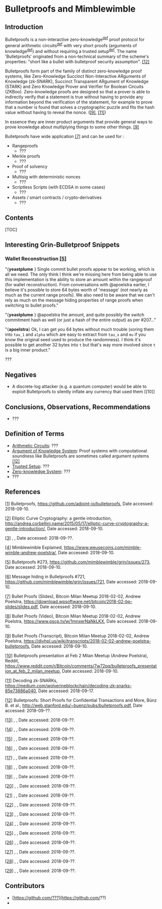 # Bulletproofs and Mimblewimble

## Introduction

Bulletproofs is a non-interactive zero-knowledge<sup>[def](#zk)</sup> proof protocol for general arithmetic circuits<sup>[def](#ac)</sup> with very short proofs (arguments of knowledge<sup>[def](#afs)</sup>) and without requiring a trusted setup<sup>[def](#ts)</sup>. The name 'Bulletproofs' originated from a non-technical summary of the scheme's properties: "short like a bullet with bulletproof security assumption". [[12]][\[12\]]

Bulletproofs form part of the family of distinct zero-knowledge proof systems, like Zero-Knowledge Succinct Non-Interactive ARguments of Knowledge (zk-SNARK), Succinct Transparent ARgument of Knowledge (STARK) and Zero Knowledge Prover and Verifier for Boolean Circuits (ZKBoo).  Zero-knowledge proofs are designed so that a prover is able to indirectly verify that a statement is true without having to provide any information beyond the verification of the statement, for example to prove that a number is found that solves a cryptographic puzzle and fits the hash value without having to reveal the nonce. ([[9]][\[9\]], [[11]][\[11\]])

In essence they are inner product arguments that provide general ways to prove knowledge about multiplying things to some other things. [[9]][\[9\]]



Bulletproofs have wide application [[7]][\[7\]] and can be used for :

- Rangeproofs
  - ???
- Merkle proofs
  - ???
- Proof of solvency
  - ???
- Multisig with deterministic nonces
  - ???
- Scriptless Scripts (with ECDSA in some cases)
  - ???
- Assets / smart contracts / crypto-derivatives
  - ???



## Contents

[TOC]





## Interesting Grin-Bulletproof Snippets

### Wallet Reconstruction [[5]][\[5\]]

"{**yeastplume** } Single commit bullet proofs appear to be working, which is all we need. The only think I think we're missing here from being able to use this implementation is the ability to store an amount within the rangeproof (for wallet reconstruction). From conversations with @apoelstra earlier, I believe it's possible to store 64 bytes worth of 'message' (not nearly as much as the current range proofs). We also need to be aware that we can't rely as much on the message hiding properties of range proofs when switching to bullet proofs."

"{**yeastplume** } @apoelstra the amount, and quite possibly the switch commitment hash as well (or just a hash of the entire output) as per #207..."

"{**apoelstra**} Ok, I can get you 64 bytes without much trouble (xoring them into `tau_1` and `alpha` which are easy to extract from `tau_x` and `mu` if you know the original seed used to produce the randomness). I think it's possible to get another 32 bytes into `t` but that's way more involved since `t` is a big inner product." 

???

## Negatives

- A discrete-log attacker (e.g. a quantum computer) would be able to exploit Bulletproofs to silently inflate any currency that used them [[10]]

## Conclusions, Observations, Recommendations

- ???

## Definition of Terms

- <u>Arithmetic Circuits</u>:<a name="ac"> </a>???
- <u>Argument of Knowledge System</u>:<a name="afs"> </a>Proof systems with computational soundness like Bulletproofs are sometimes called argument systems [[12]][\[12\]]
- <u>Trusted Setup</u>:<a name="ts"> </a>???
- <u>Zero-knowledge System</u>:<a name="zk"> </a>???
- ???

## References

[[1]][\[1\]] Bulletproofs, https://github.com/adjoint-io/bulletproofs, Date accessed: 2018-09-10.

[\[1\]]: https://github.com/adjoint-io/bulletproofs "Bulletproofs"

[[2]][\[2\]] Elliptic Curve Cryptography: a gentle introduction, http://andrea.corbellini.name/2015/05/17/elliptic-curve-cryptography-a-gentle-introduction/, Date accessed: 2018-09-10.

[\[2\]]: http://andrea.corbellini.name/2015/05/17/elliptic-curve-cryptography-a-gentle-introduction "Elliptic Curve Cryptography: a gentle introduction"

[[3]][\[3\]]  ,  , Date accessed: 2018-09-??. 

[\[3\]]: ???	"???"

[[4]][\[4\]] Mimblewimble Explained, https://www.weusecoins.com/mimble-wimble-andrew-poelstra/, Date accessed: 2018-09-10.

[\[4\]]: https://www.weusecoins.com/mimble-wimble-andrew-poelstra	"Mimblewimble Explained"

[[5]][\[5\]] Bulletproofs #273, https://github.com/mimblewimble/grin/issues/273, Date  accessed: 2018-09-10.

[\[5\]]: https://github.com/mimblewimble/grin/issues/273	"Bulletproofs #273"

[[6]][\[6\]] Message hiding in Bulletproofs #721, https://github.com/mimblewimble/grin/issues/721, Date accessed: 2018-09-10.

[\[6\]]: https://github.com/mimblewimble/grin/issues/721	"Message hiding in Bulletproofs #721"

[[7]][\[7\]] Bullet Proofs (Slides), Bitcoin Milan Meetup 2018-02-02, Andrew Poelstra, https://download.wpsoftware.net/bitcoin/2018-02-bp-slides/slides.pdf, Date accessed: 2018-09-10.

[\[7\]]: https://download.wpsoftware.net/bitcoin/2018-02-bp-slides/slides.pdf "Bullet Proofs (Slides), Bitcoin Milan Meetup 2018-02-02, Andrew Poelstra"

[[8]][\[8\]] Bullet Proofs (Video), Bitcoin Milan Meetup 2018-02-02, Andrew Poelstra, https://www.pscp.tv/w/1mnxerNaNkLKX, Date accessed: 2018-09-10.

[\[8\]]: https://www.pscp.tv/w/1mnxerNaNkLKX "Bullet Proofs (Video), Bitcoin Milan Meetup 2018-02-02, Andrew Poelstra"

[[9]][\[9\]] Bullet Proofs (Transcript), Bitcoin Milan Meetup 2018-02-02, Andrew Poelstra, https://diyhpl.us/wiki/transcripts/2018-02-02-andrew-poelstra-bulletproofs, Date accessed: 2018-09-10.

[\[9\]]: https://diyhpl.us/wiki/transcripts/2018-02-02-andrew-poelstra-bulletproofs "Bullet Proofs (Transcript), Bitcoin Milan Meetup 2018-02-02"

[[10]][\[10\]] Bulletproofs presentation at Feb 2 Milan Meetup (Andrew Poelstra), Reddit, https://www.reddit.com/r/Bitcoin/comments/7w72pq/bulletproofs_presentation_at_feb_2_milan_meetup, Date accessed: 2018-09-10.

[\[10\]]: https://www.reddit.com/r/Bitcoin/comments/7w72pq/bulletproofs_presentation_at_feb_2_milan_meetup "Bulletproofs presentation at Feb 2 Milan Meetup (Andrew Poelstra), Reddit"

[[11]][\[11\]] Decoding zk-SNARKs, https://medium.com/wolverineblockchain/decoding-zk-snarks-85e73886a040, Date accessed: 2018-09-17.

[\[11\]]: https://medium.com/wolverineblockchain/decoding-zk-snarks-85e73886a040 "Decoding zk-SNARKs"

[[12]][\[12\]] Bulletproofs: Short Proofs for Confidential Transactions and More, Bünz B. et al., http://web.stanford.edu/~buenz/pubs/bulletproofs.pdf, Date accessed: 2018-09-??.

[\[12\]]: http://web.stanford.edu/~buenz/pubs/bulletproofs.pdf "Bulletproofs: Short Proofs for Confidential Transactions and More, Bünz B. et al"

[[13]][\[13\]] , , Date accessed: 2018-09-??.

[\[13\]]:  ""

[[14]][\[14\]] , , Date accessed: 2018-09-??.

[\[14\]]:  ""

[[15]][\[15\]] , , Date accessed: 2018-09-??.

[\[15\]]:  ""

[[16]][\[16\]] , , Date accessed: 2018-09-??.

[\[16\]]:  ""

[[17]][\[17\]] , , Date accessed: 2018-09-??.

[\[17\]]:  ""

[[18]][\[18\]] , , Date accessed: 2018-09-??.

[\[18\]]:  ""

[[19]][\[19\]] , , Date accessed: 2018-09-??.

[\[19\]]:  ""

[[20]][\[20\]] , , Date accessed: 2018-09-??.

[\[20\]]:  ""

[[21]][\[2\]] , , Date accessed: 2018-09-??.

[\[21\]]:  ""

[[22]][\[22\]] , , Date accessed: 2018-09-??.

[\[22\]]:  ""

[[23]][\[23\]] , , Date accessed: 2018-09-??.

[\[23\]]:  ""

[[24]][\[24\]] , , Date accessed: 2018-09-??.

[\[24\]]:  ""

[[25]][\[25\]] , , Date accessed: 2018-09-??.

[\[25\]]:  ""

[[26]][\[26\]] , , Date accessed: 2018-09-??.

[\[26\]]:  ""

[[27]][\[27\]] , , Date accessed: 2018-09-??.

[\[27\]]:  ""

[[28]][\[28\]] , , Date accessed: 2018-09-??.

[\[28\]]:  ""

[[29]][\[29\]] , , Date accessed: 2018-09-??.

[\[29\]]:  ""

## Contributors

- [https://github.com/???](https://github.com/??)
- 
